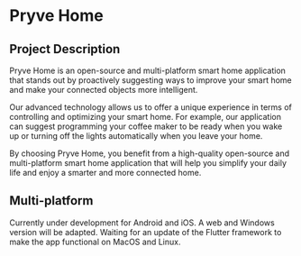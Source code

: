# Pryve Home
## Project Description

Pryve Home is an open-source and multi-platform smart home application that stands out by proactively suggesting ways to improve your smart home and make your connected objects more intelligent. 

Our advanced technology allows us to offer a unique experience in terms of controlling and optimizing your smart home. For example, our application can suggest programming your coffee maker to be ready when you wake up or turning off the lights automatically when you leave your home. 

By choosing Pryve Home, you benefit from a high-quality open-source and multi-platform smart home application that will help you simplify your daily life and enjoy a smarter and more connected home.

## Multi-platform

Currently under development for Android and iOS. A web and Windows version will be adapted. Waiting for an update of the Flutter framework to make the app functional on MacOS and Linux.